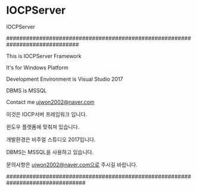 # IOCPServer
IOCPServer

##############################################################################

This is IOCPServer Framework 

It's for Windows Platform 

Development Environment is Visual Studio 2017 

DBMS is MSSQL 

Contact me ujwon2002@naver.com 




이것은 IOCP서버 프레임워크 입니다.

윈도우 플랫폼에 맞춰져 있습니다.

개발환경은 비주얼 스튜디오 2017입니다.

DBMS는 MSSQL을 사용하고 있습니다.

문의사항은 ujwon2002@naver.com으로 주시길 바랍니다.


################################################################################
